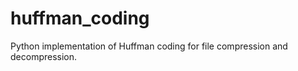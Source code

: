 huffman_coding
==============

Python implementation of Huffman coding for file compression and decompression.

